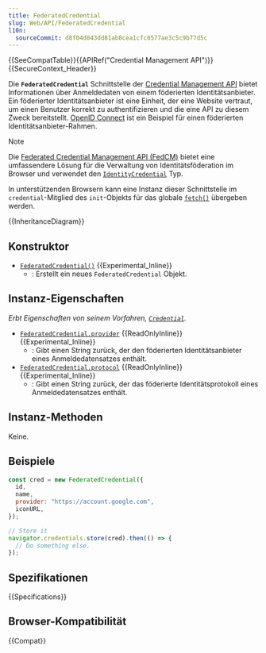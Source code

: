 ```yaml
---
title: FederatedCredential
slug: Web/API/FederatedCredential
l10n:
  sourceCommit: d8f04d843dd81ab8cea1cfc0577ae3c5c9b77d5c
---
```


{{SeeCompatTable}}{{APIRef("Credential Management API")}}{{SecureContext_Header}}

Die **`FederatedCredential`** Schnittstelle der [Credential Management API](/de/docs/Web/API/Credential_Management_API) bietet Informationen über Anmeldedaten von einem föderierten Identitätsanbieter. Ein föderierter Identitätsanbieter ist eine Einheit, der eine Website vertraut, um einen Benutzer korrekt zu authentifizieren und die eine API zu diesem Zweck bereitstellt. [OpenID Connect](https://openid.net/developers/specs/) ist ein Beispiel für einen föderierten Identitätsanbieter-Rahmen.

> [!NOTE]
> Die [Federated Credential Management API (FedCM)](/de/docs/Web/API/FedCM_API) bietet eine umfassendere Lösung für die Verwaltung von Identitätsföderation im Browser und verwendet den [`IdentityCredential`](/de/docs/Web/API/IdentityCredential) Typ.

In unterstützenden Browsern kann eine Instanz dieser Schnittstelle im `credential`-Mitglied des `init`-Objekts für das globale [`fetch()`](/de/docs/Web/API/Window/fetch) übergeben werden.

{{InheritanceDiagram}}

## Konstruktor

- [`FederatedCredential()`](/de/docs/Web/API/FederatedCredential/FederatedCredential) {{Experimental_Inline}}
  - : Erstellt ein neues `FederatedCredential` Objekt.

## Instanz-Eigenschaften

_Erbt Eigenschaften von seinem Vorfahren, [`Credential`](/de/docs/Web/API/Credential)._

- [`FederatedCredential.provider`](/de/docs/Web/API/FederatedCredential/provider) {{ReadOnlyInline}} {{Experimental_Inline}}
  - : Gibt einen String zurück, der den föderierten Identitätsanbieter eines Anmeldedatensatzes enthält.
- [`FederatedCredential.protocol`](/de/docs/Web/API/FederatedCredential/protocol) {{ReadOnlyInline}} {{Experimental_Inline}}
  - : Gibt einen String zurück, der das föderierte Identitätsprotokoll eines Anmeldedatensatzes enthält.

## Instanz-Methoden

Keine.

## Beispiele

```js
const cred = new FederatedCredential({
  id,
  name,
  provider: "https://account.google.com",
  iconURL,
});

// Store it
navigator.credentials.store(cred).then(() => {
  // Do something else.
});
```

## Spezifikationen

{{Specifications}}

## Browser-Kompatibilität

{{Compat}}

